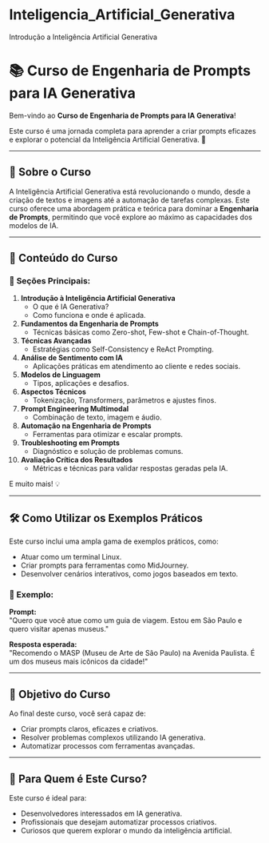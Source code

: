 # Inteligencia_Artificial_Generativa
 Introdução a Inteligência Artificial Generativa

# 📚 Curso de Engenharia de Prompts para IA Generativa

Bem-vindo ao **Curso de Engenharia de Prompts para IA Generativa**!

Este curso é uma jornada completa para aprender a criar prompts eficazes
e explorar o potencial da Inteligência Artificial Generativa. 🚀

---

## 🌟 **Sobre o Curso**
A Inteligência Artificial Generativa está revolucionando o mundo, desde a 
criação de textos e imagens até a automação de tarefas complexas. Este curso 
oferece uma abordagem prática e teórica para dominar a **Engenharia de Prompts**, 
permitindo que você explore ao máximo as capacidades dos modelos de IA.

---

## 📖 **Conteúdo do Curso**
### 🔹 **Seções Principais:**
1. **Introdução à Inteligência Artificial Generativa**
   - O que é IA Generativa?
   - Como funciona e onde é aplicada.
2. **Fundamentos da Engenharia de Prompts**
   - Técnicas básicas como Zero-shot, Few-shot e Chain-of-Thought.
3. **Técnicas Avançadas**
   - Estratégias como Self-Consistency e ReAct Prompting.
4. **Análise de Sentimento com IA**
   - Aplicações práticas em atendimento ao cliente e redes sociais.
5. **Modelos de Linguagem**
   - Tipos, aplicações e desafios.
6. **Aspectos Técnicos**
   - Tokenização, Transformers, parâmetros e ajustes finos.
7. **Prompt Engineering Multimodal**
   - Combinação de texto, imagem e áudio.
8. **Automação na Engenharia de Prompts**
   - Ferramentas para otimizar e escalar prompts.
9. **Troubleshooting em Prompts**
   - Diagnóstico e solução de problemas comuns.
10. **Avaliação Crítica dos Resultados**
    - Métricas e técnicas para validar respostas geradas pela IA.

E muito mais! 💡

---

## 🛠️ **Como Utilizar os Exemplos Práticos**

Este curso inclui uma ampla gama de exemplos práticos, como:
- Atuar como um terminal Linux.
- Criar prompts para ferramentas como MidJourney.
- Desenvolver cenários interativos, como jogos baseados em texto.

### 📝 Exemplo:
**Prompt:**  
"Quero que você atue como um guia de viagem. Estou em São Paulo e quero visitar apenas museus."

**Resposta esperada:**  
"Recomendo o MASP (Museu de Arte de São Paulo) na Avenida Paulista. É um dos museus mais icônicos da cidade!"

---

## 🎯 **Objetivo do Curso**
Ao final deste curso, você será capaz de:
- Criar prompts claros, eficazes e criativos.
- Resolver problemas complexos utilizando IA generativa.
- Automatizar processos com ferramentas avançadas.

---

## 🤝 **Para Quem é Este Curso?**
Este curso é ideal para:
- Desenvolvedores interessados em IA generativa.
- Profissionais que desejam automatizar processos criativos.
- Curiosos que querem explorar o mundo da inteligência artificial.
